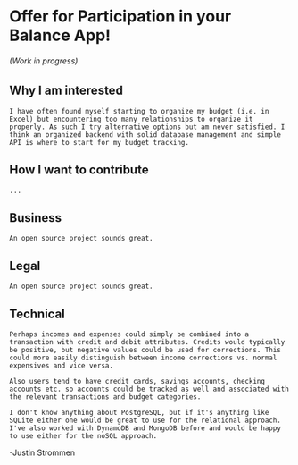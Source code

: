 # Offer for Participation in your Balance App!
###### (Work in progress)

## Why I am interested
    I have often found myself starting to organize my budget (i.e. in Excel) but encountering too many relationships to organize it properly. As such I try alternative options but am never satisfied. I think an organized backend with solid database management and simple API is where to start for my budget tracking.

## How I want to contribute
    ...

## Business
    An open source project sounds great.

## Legal
    An open source project sounds great.

## Technical
    Perhaps incomes and expenses could simply be combined into a transaction with credit and debit attributes. Credits would typically be positive, but negative values could be used for corrections. This could more easily distinguish between income corrections vs. normal expensives and vice versa.
    
    Also users tend to have credit cards, savings accounts, checking accounts etc. so accounts could be tracked as well and associated with the relevant transactions and budget categories.
    
    I don't know anything about PostgreSQL, but if it's anything like SQLite either one would be great to use for the relational approach. I've also worked with DynamoDB and MongoDB before and would be happy to use either for the noSQL approach.

-Justin Strommen
